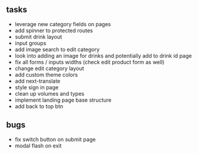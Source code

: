 ## tasks

- leverage new category fields on pages
- add spinner to protected routes
- submit drink layout
- input groups
- add image search to edit category
- look into adding an image for drinks and potentially add to drink id page
- fix all forms / inputs widths (check edit product form as well)
- change edit category layout
- add custom theme colors
- add next-translate
- style sign in page
- clean up volumes and types
- implement landing page base structure
- add back to top btn

## bugs

- fix switch button on submit page
- modal flash on exit
